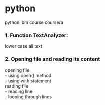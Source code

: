 # python
python ibm course coursera

### 1. Function TextAnalyzer:
  lower case all text


### 2. Opening file and reading its content
  opening file  
    - using open() method  
    - using with statement  
  reading file  
    - reading line  
    - looping through lines  

